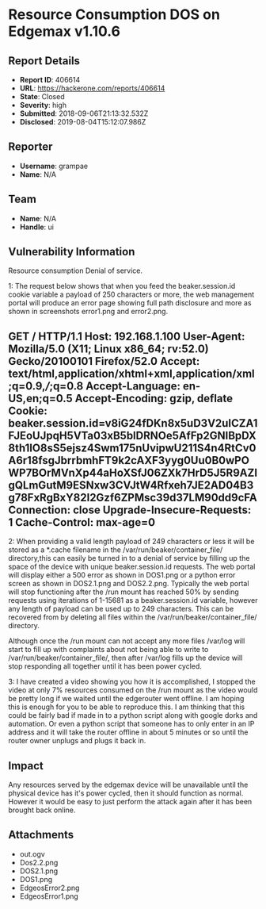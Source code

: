 # Resource Consumption DOS on Edgemax v1.10.6

## Report Details
- **Report ID**: 406614
- **URL**: https://hackerone.com/reports/406614
- **State**: Closed
- **Severity**: high
- **Submitted**: 2018-09-06T21:13:32.532Z
- **Disclosed**: 2019-08-04T15:12:07.986Z

## Reporter
- **Username**: grampae
- **Name**: N/A

## Team
- **Name**: N/A
- **Handle**: ui

## Vulnerability Information
Resource consumption Denial of service.

1: The request below shows that when you feed the beaker.session.id cookie variable a payload of 250 characters or more, the web management portal will produce an error page showing full path disclosure and more as shown in screenshots error1.png and error2.png.  

GET / HTTP/1.1
Host: 192.168.1.100
User-Agent: Mozilla/5.0 (X11; Linux x86_64; rv:52.0) Gecko/20100101 Firefox/52.0
Accept: text/html,application/xhtml+xml,application/xml;q=0.9,*/*;q=0.8
Accept-Language: en-US,en;q=0.5
Accept-Encoding: gzip, deflate
Cookie: beaker.session.id=v8iG24fDKn8x5uD3V2uICZA1FJEoUJpqH5VTa03xB5blDRNOe5AfFp2GNIBpDX8th1IO8sS5ejsz4Swm175nUvipwU211S4n4RtCv0A6r18fsgJbrrbmhFT9k2cAXF3yyg0Uu0B0wPOWP7BOrMVnXp44aHoXSfJ06ZXk7HrD5J5R9AZIgQLmGutM9ESNxw3CVJtW4Rfxeh7JE2AD04B3g78FxRgBxY82I2Gzf6ZPMsc39d37LM90dd9cFA
Connection: close
Upgrade-Insecure-Requests: 1
Cache-Control: max-age=0
-----------------------------------------------------------

2: When providing a valid length payload of 249 characters or less it will be stored as a *.cache filename in the /var/run/beaker/container_file/ directory,this can easily be turned in to a denial of service by filling up the space of the device with unique beaker.session.id requests.  The web portal will display either a 500 error as shown in DOS1.png or a python error screen as shown in DOS2.1.png and DOS2.2.png.  Typically the web portal will stop functioning after the /run mount has reached 50% by sending requests using iterations of 1-15681 as a beaker.session.id variable, however any length of payload can be used up to 249 characters.  This can be recovered from by deleting all files within the /var/run/beaker/container_file/ directory.


Although once the /run mount can not accept any more files /var/log will start to fill up with complaints about not being able to write to /var/run/beaker/container_file/, then after /var/log fills up the device will stop responding all together until it has been power cycled.  

3: I have created a video showing you how it is accomplished, I stopped the video at only 7% resources consumed on the /run mount as the video would be pretty long if we waited until the edgerouter went offline.  I am hoping this is enough for you to be able to reproduce this.  I am thinking that this could be fairly bad if made in to a python script along with google dorks and automation.  Or even a python script that someone has to only enter in an IP address and it will take the router offline in about 5 minutes or so until the router owner unplugs and plugs it back in.

## Impact

Any resources served by the edgemax device will be unavailable until the physical device has it's power cycled, then it should function as normal.  However it would be easy to just perform the attack again after it has been brought back online.

## Attachments
- out.ogv
- Dos2.2.png
- DOS2.1.png
- DOS1.png
- EdgeosError2.png
- EdgeosError1.png
